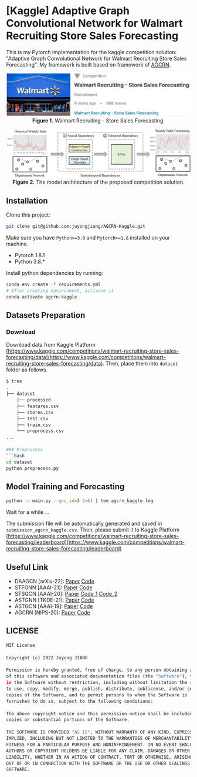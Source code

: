 # [Kaggle] Adaptive Graph Convolutional Network for Walmart Recruiting Store Sales Forecasting

This is my Pytorch implementation for the kaggle competition solution: "Adaptive Graph Convolutional Network for Walmart Recruiting Store Sales Forecasting".
My framework is built based on framework of [AGCRN](https://github.com/LeiBAI/AGCRN).

<p align="center">
  <img src="./WalmartComp.png" alt="Walmart Kaggle Competition" width="800">
  <br>
  <b>Figure 1.</b> Walmart Recruiting - Store Sales Forecasting.
</p>
<p align="center">
  <img src="./AGCRN-Kaggle.png" alt="AGCRN-Kaggle Framework" width="800">
  <br>
  <b>Figure 2.</b> The model architecture of the proposed competition solution.
</p>

## Installation
Clone this project:

```bash
git clone git@github.com:juyongjiang/AGCRN-Kaggle.git
```

Make sure you have `Python>=3.8` and `Pytorch>=1.8` installed on your machine. 

* Pytorch 1.8.1
* Python 3.8.*

Install python dependencies by running:

```bash
conda env create -f requirements.yml
# After creating environment, activate it
conda activate agcrn-kaggle
```

## Datasets Preparation
### Download
Download data from Kaggle Platform [https://www.kaggle.com/competitions/walmart-recruiting-store-sales-forecasting/data](https://www.kaggle.com/competitions/walmart-recruiting-store-sales-forecasting/data). Then, place them into `dataset` folder as follows.

```bash
$ tree
.
├── dataset
    ├── processed
    ├── features.csv
    ├── stores.csv
    ├── test.csv
    ├── train.csv
    └── preprocess.csv
...

### Preprocess
```bash
cd dataset
python preprocess.py
```

## Model Training and Forecasting
```bash
python -u main.py --gpu_id=3 2>&1 | tee agcrn_kaggle.log
```
Wait for a while ...

The submission file will be automatically generated and saved in `submission_agcrn_kaggle.csv`. 
Then, please submit it to Kaggle Platform [https://www.kaggle.com/competitions/walmart-recruiting-store-sales-forecasting/leaderboard](https://www.kaggle.com/competitions/walmart-recruiting-store-sales-forecasting/leaderboard) 


## Useful Link
- DAAGCN [arXiv-22]: [Paper](https://arxiv.org/abs/2208.03063) [Code](https://github.com/juyongjiang/DAAGCN)
- STFGNN [AAAI-21]: [Paper](https://arxiv.org/abs/2012.09641) [Code](https://github.com/MengzhangLI/STFGNN)
- STSGCN [AAAI-20]: [Paper](https://ojs.aaai.org/index.php/AAAI/article/view/5438) [Code_1](https://github.com/Davidham3/STSGCN) [Code_2](https://github.com/SmallNana/STSGCN_Pytorch)
- ASTGNN [TKDE-21]: [Paper](https://ieeexplore.ieee.org/document/9346058) [Code](https://github.com/guoshnBJTU/ASTGNN)
- ASTGCN [AAAI-19]: [Paper](https://ojs.aaai.org/index.php/AAAI/article/view/3881) [Code](https://github.com/guoshnBJTU/ASTGCN-r-pytorch)
- AGCRN [NIPS-20]: [Paper](https://arxiv.org/pdf/2007.02842.pdf) [Code](https://github.com/LeiBAI/AGCRN)

## LICENSE
```bash
MIT License

Copyright (c) 2022 Juyong JIANG

Permission is hereby granted, free of charge, to any person obtaining a copy
of this software and associated documentation files (the "Software"), to deal
in the Software without restriction, including without limitation the rights
to use, copy, modify, merge, publish, distribute, sublicense, and/or sell
copies of the Software, and to permit persons to whom the Software is
furnished to do so, subject to the following conditions:

The above copyright notice and this permission notice shall be included in all
copies or substantial portions of the Software.

THE SOFTWARE IS PROVIDED "AS IS", WITHOUT WARRANTY OF ANY KIND, EXPRESS OR
IMPLIED, INCLUDING BUT NOT LIMITED TO THE WARRANTIES OF MERCHANTABILITY,
FITNESS FOR A PARTICULAR PURPOSE AND NONINFRINGEMENT. IN NO EVENT SHALL THE
AUTHORS OR COPYRIGHT HOLDERS BE LIABLE FOR ANY CLAIM, DAMAGES OR OTHER
LIABILITY, WHETHER IN AN ACTION OF CONTRACT, TORT OR OTHERWISE, ARISING FROM,
OUT OF OR IN CONNECTION WITH THE SOFTWARE OR THE USE OR OTHER DEALINGS IN THE
SOFTWARE.
```

